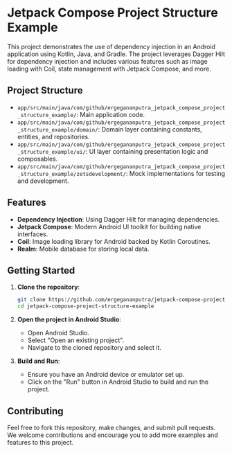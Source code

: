# Jetpack Compose Project Structure Example

This project demonstrates the use of dependency injection in an Android application using Kotlin, Java, and Gradle. The project leverages Dagger Hilt for dependency injection and includes various features such as image loading with Coil, state management with Jetpack Compose, and more.

## Project Structure

- `app/src/main/java/com/github/ergegananputra_jetpack_compose_project_structure_example/`: Main application code.
- `app/src/main/java/com/github/ergegananputra_jetpack_compose_project_structure_example/domain/`: Domain layer containing constants, entities, and repositories.
- `app/src/main/java/com/github/ergegananputra_jetpack_compose_project_structure_example/ui/`: UI layer containing presentation logic and composables.
- `app/src/main/java/com/github/ergegananputra_jetpack_compose_project_structure_example/zetsdevelopment/`: Mock implementations for testing and development.

## Features

- **Dependency Injection**: Using Dagger Hilt for managing dependencies.
- **Jetpack Compose**: Modern Android UI toolkit for building native interfaces.
- **Coil**: Image loading library for Android backed by Kotlin Coroutines.
- **Realm**: Mobile database for storing local data.

## Getting Started

1. **Clone the repository**:
    ```sh
    git clone https://github.com/ergegananputra/jetpack-compose-project-structure-example.git
    cd jetpack-compose-project-structure-example
    ```

2. **Open the project in Android Studio**:
    - Open Android Studio.
    - Select "Open an existing project".
    - Navigate to the cloned repository and select it.

3. **Build and Run**:
    - Ensure you have an Android device or emulator set up.
    - Click on the "Run" button in Android Studio to build and run the project.

## Contributing

Feel free to fork this repository, make changes, and submit pull requests. We welcome contributions and encourage you to add more examples and features to this project.
